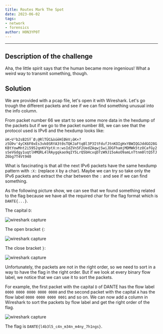 ```yaml
---
title: Routes Mark The Spot
date: 2023-06-02
tags:
- network
- forensics
author: H0N3YP0T
---
```


___

## Description of the challenge

Aha, the little spirit says that the human became more ingenious! What a weird way to transmit something, though.

## Solution

We are provided with a pcap file, let's open it with Wireshark.
Let's go trough the different packets and see if we can find something unusual into the info column.

From packet number 66 we start to see some more data in the hexdump of the packets but if we go to the packet number 88,
we can see that the protocol used is IPv6 and the hexdump looks like:

```òK¬V²b2sB2SÝ`Ø;@RlTÚC&òúëH[ØèV¡ôK×?z5ÛÞv'4yCK6F0xEs3vk0SRYA3t0sTQKJaFtqBl3P3ItFdufJtnKOIgHxYBWIQGJddGO28GKBtYowMnt2i5952qnKVYptX:n:wsIdZVn5F2UedZAqwjSwiJDGFhamjMDMWk5tzOCafGy2sSeVGdgy1uqtlHMQRL4lRAygqkao9qIY5LrQ5bHcxqD7zW9J15oAoO9amLnTtnm0ltQ5TJZ6bg7T4Vt940```

What is fascinating is that all the next IPv6 packets have the same hexdump pattern with `:X:` (replace `X` by a char).
Maybe we can try so take only the IPv6 packets and extract the char between the `:` and see if we can find something.

As the following picture show, we can see that we found something related to the flag because we have
all the required char for the flag format which is `DANTE{...}`.

The capital `D`:

![wireshark capture](/images/dantectf_2023/spotD.png)

The open bracket `{`:

![wireshark capture](/images/dantectf_2023/spotBracket.png)

The close bracket `}`:

![wireshark capture](/images/dantectf_2023/spotCloseBracket.png)

Unfortunately, the packets are not in the right order, so we need to sort in a way to have the flag in the right order.
But if we look at every binary flow label, we notice that we can use it to sort the packets.

For example, the first packet with the capital `D` of DANTE has the flow label `0000 0000 0000 0000 0000` and the second
packet with the capital `A` has the flow label `0000 0000 0000 0001` and so on.
We can now add a column in Wireshark to sort the packets by flow label and get the right order of the flag.

![wireshark capture](/images/dantectf_2023/sortFlow.png)

The flag is `DANTE{l4b3l5_c4n_m34n_m4ny_7h1ngs}`.